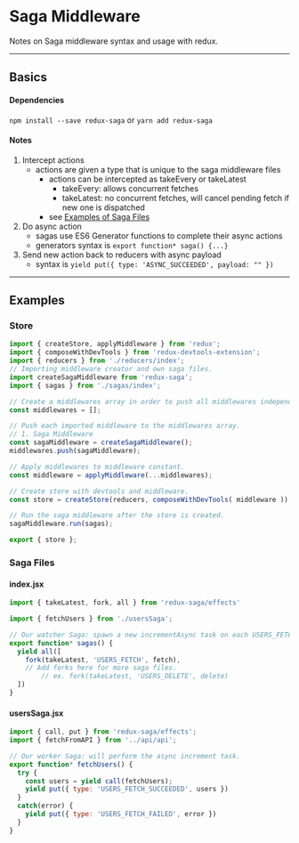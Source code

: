 # Saga Middleware

Notes on Saga middleware syntax and usage with redux.

---

## Basics

#### Dependencies

`npm install --save redux-saga` or `yarn add redux-saga`

#### Notes

1. Intercept actions
    * actions are given a type that is unique to the saga middleware files
        * actions can be intercepted as takeEvery or takeLatest
            * takeEvery: allows concurrent fetches
            * takeLatest: no concurrent fetches, will cancel pending fetch if new one is dispatched
      * see [Examples of Saga Files](#saga-files)
2. Do async action
    * sagas use ES6 Generator functions to complete their async actions
    * generators syntax is `export function* saga() {...}`
3. Send new action back to reducers with async payload
    * syntax is `yield put({ type: 'ASYNC_SUCCEEDED', payload: "" })`

---

## Examples

### Store

```javascript
import { createStore, applyMiddleware } from 'redux';
import { composeWithDevTools } from 'redux-devtools-extension';
import { reducers } from './reducers/index';
// Importing middleware creator and own saga files.
import createSagaMiddleware from 'redux-saga';
import { sagas } from './sagas/index';

// Create a middlewares array in order to push all middlewares independently.
const middlewares = [];

// Push each imported middleware to the middlewares array.
// 1. Saga Middleware
const sagaMiddleware = createSagaMiddleware();
middlewares.push(sagaMiddleware);

// Apply middlewares to middleware constant.
const middleware = applyMiddleware(...middlewares);

// Create store with devtools and middleware.
const store = createStore(reducers, composeWithDevTools( middleware ));

// Run the saga middleware after the store is created.
sagaMiddleware.run(sagas);

export { store };
```

### Saga Files

#### index.jsx

```javascript
import { takeLatest, fork, all } from 'redux-saga/effects'

import { fetchUsers } from './usersSaga';

// Our watcher Saga: spawn a new incrementAsync task on each USERS_FETCH.
export function* sagas() {
  yield all([
    fork(takeLatest, 'USERS_FETCH', fetch),
    // Add forks here for more saga files.
		// ex. fork(takeLatest, 'USERS_DELETE', delete)
  ])
}
```

#### usersSaga.jsx

```javascript
import { call, put } from 'redux-saga/effects';
import { fetchFromAPI } from '../api/api';

// Our worker Saga: will perform the async increment task.
export function* fetchUsers() {
  try {
    const users = yield call(fetchUsers);
    yield put({ type: 'USERS_FETCH_SUCCEEDED', users })
  }
  catch(error) {
    yield put({ type: 'USERS_FETCH_FAILED', error })
  }
}
```






